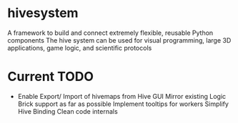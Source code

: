 hivesystem
==========

A framework to build and connect extremely flexible, reusable Python components The hive system can be used for visual programming, large 3D applications, game logic, and scientific protocols


Current TODO
============

  * Enable Export/ Import of hivemaps from Hive GUI
  Mirror existing Logic Brick support as far as possible
  Implement tooltips for workers
  Simplify Hive Binding
  Clean code internals
